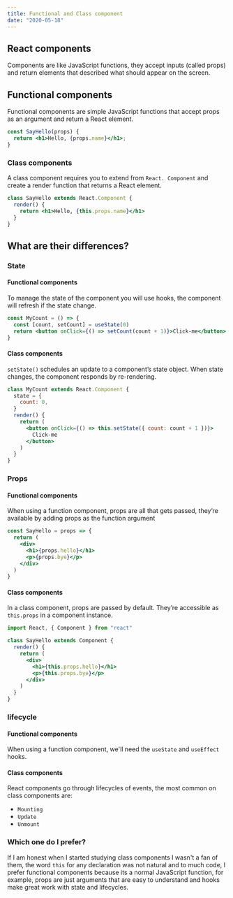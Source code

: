 ```yaml
---
title: Functional and Class component
date: "2020-05-18"
---
```


## React components

Components are like JavaScript functions, they accept inputs (called props) and return elements that described what should appear on the screen.

## Functional components

Functional components are simple JavaScript functions that accept props as an argument and return a React element.

```jsx
const SayHello(props) {
  return <h1>Hello, {props.name}</h1>;
}
```

### Class components

A class component requires you to extend from `React. Component` and create a render function that returns a React element.

```jsx
class SayHello extends React.Component {
  render() {
    return <h1>Hello, {this.props.name}</h1>
  }
}
```

## What are their differences?

### State

#### Functional components

To manage the state of the component you will use hooks, the component will refresh if the state change.

```jsx
const MyCount = () => {
  const [count, setCount] = useState(0)
  return <button onClick={() => setCount(count + 1)}>Click-me</button>
}
```

#### Class components

`setState()` schedules an update to a component’s state object. When state changes, the component responds by re-rendering.

```jsx
class MyCount extends React.Component {
  state = {
    count: 0,
  }
  render() {
    return (
      <button onClick={() => this.setState({ count: count + 1 })}>
        Click-me
      </button>
    )
  }
}
```

### Props

#### Functional components

When using a function component, props are all that gets passed, they’re available by adding props as the function argument

```jsx
const SayHello = props => {
  return (
    <div>
      <h1>{props.hello}</h1>
      <p>{props.bye}</p>
    </div>
  )
}
```

#### Class components

In a class component, props are passed by default. They’re accessible as `this.props` in a component instance.

```jsx
import React, { Component } from "react"

class SayHello extends Component {
  render() {
    return (
      <div>
        <h1>{this.props.hello}</h1>
        <p>{this.props.bye}</p>
      </div>
    )
  }
}
```

### lifecycle

#### Functional components

When using a function component, we'll need the `useState` and `useEffect` hooks.

#### Class components

React components go through lifecycles of events, the most common on class components are:

- `Mounting`
- `Update`
- `Unmount`

### Which one do I prefer?

If I am honest when I started studying class components I wasn't a fan of them, the word `this` for any declaration was not natural and to much code, I prefer functional components because its a normal JavaScript function, for example, props are just arguments that are easy to understand and hooks make great work with state and lifecycles.

